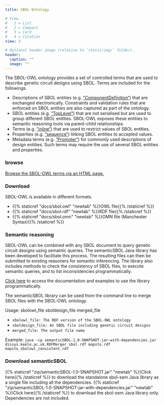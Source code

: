 ```yaml
---
title: SBOL Ontology

# View.
#   1 = List
#   2 = Compact
#   3 = Card
#   4 = Citation
view: 3

# Optional header image (relative to `static/img/` folder).
header:
  caption: ""
  image: ""
---
```


The SBOL-OWL ontology provides a set of controlled terms that are used to describe genetic circuit designs using SBOL. Terms are included for the followings.

* Descriptions of SBOL entities (e.g. [“ComponentDefinition“](https://dissys.github.io/sbol-owl/sbol-owl.html#ComponentDefinition)) that are exchanged electronically. Constraints and validation rules that are enforced on SBOL entities are also captured as part of the ontology.
* SBOL entities (e.g. [“TopLevel“](https://dissys.github.io/sbol-owl/sbol-owl.html#TopLevel)) that are not serialised but are used to group different SBOL entities. SBOL-OWL exposes these entities to semantic reasoning tools via parent-child relationships.
* Terms (e.g. [“inline“](https://dissys.github.io/sbol-owl/sbol-owl.html#inline)) that are used to restrict values of SBOL entities.
* Properties (e.g. [“sequence“](https://dissys.github.io/sbol-owl/sbol-owl.html#sequence)) linking SBOL entities to accepted values.
* Metadata terms (e.g. [“Promoter“](https://dissys.github.io/sbol-owl/sbol-owl.html#Promoter)) for commonly used descriptions of design entities. Such terms may require the use of several SBOL entities and properties.

### browse

[Browse the SBOL-OWL terms via an HTML page.](https://dissys.github.io/sbol-owl/sbol-owl.html)

### Download

SBOL-OWL is available in different formats.

* {{% staticref "docs/sbol.owl" "newtab" %}}OWL file{{% /staticref %}}
* {{% staticref "docs/sbol.rdf" "newtab" %}}RDF file{{% /staticref %}}
* {{% staticref "docs/sbol.omn" "newtab" %}}OMN file (Manchester Syntax){{% /staticref %}}

### Semantic reasoning

SBOL-OWL can be combined with any SBOL document to query genetic circuit designs using semantic queries. The semanticSBOL Java library has been developed to facilitate this process. The resulting files can then be submitted to existing reasoners for semantic inferencing. The library also includes methods to check the consistency of SBOL files, to execute semantic queries, and to list inconsistencies programmatically.

[Click here](https://github.com/dissys/sbol-owl) to access the documentation and examples to use the library programmatically.

The semanticSBOL library can be used from the command line to merge SBOL files with the SBOL-OWL ontology.

Usage: sbolowl_file sboldesign_file merged_file

* `sbolowl_file: The RDF version of the SBOL-OWL ontology`
* `sboldesign_file: An SBOL file including genetic circuit designs`
* `merged_file: The output file name`

Example:
`java -cp semanticSBOL-1.0-SNAPSHOT-jar-with-dependencies.jar dissys.keele.ac.uk.RDFMerger sbol.rdf mapsto.rdf mapsto_sbolowl_consistent.rdf`

### Download semanticSBOL

{{% staticref "zip/semanticSBOL-1.0-SNAPSHOT.jar" "newtab" %}}Click here{{% /staticref %}} to download the standalone sbol-sem Java library as a single file including all the dependencies.
{{% staticref "zip/semanticSBOL-1.0-SNAPSHOT-jar-with-dependencies.jar" "newtab" %}}Click here{{% /staticref %}} to download the sbol-sem Java library only. Dependencies are not included.